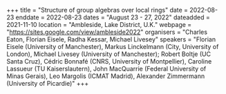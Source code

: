 +++
title = "Structure of group algebras over local rings"
date = 2022-08-23
enddate = 2022-08-23
dates = "August 23 - 27, 2022"
dateadded = 2021-11-10
location = "Ambleside, Lake District, U.K."
webpage = "https://sites.google.com/view/ambleside2022"
organisers = "Charles Eaton, Florian Eisele, Radha Kessar, Michael Livesey"
speakers = "Florian Eisele (University of Manchester), Markus Linckelmann (City, University of London), Michael Livesey (University of Manchester); Robert Boltje (UC Santa Cruz), Cédric Bonnafé (CNRS, University of Montpellier), Caroline Lassueur (TU Kaiserslautern), John MacQuarrie (Federal University of Minas Gerais), Leo Margolis (ICMAT Madrid), Alexander Zimmermann (University of Picardie)"
+++

